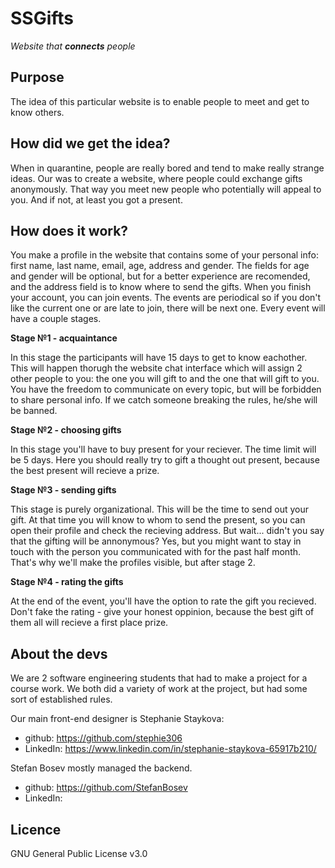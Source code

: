 # SSGifts

*Website that **connects** people*

## Purpose
The idea of this particular website is to enable people to meet and get to know others. 

## How did we get the idea?
When in quarantine, people are really bored and tend to make really strange ideas. Our was to create a website, where people could exchange gifts anonymously. That way you meet new people who potentially will appeal to you. And if not, at least you got a present.

## How does it work?
You make a profile in the website that contains some of your personal info: first name, last name, email, age, address and gender. The fields for age and gender will be optional, but for a better experience are recomended, and the address field is to know where to send the gifts. When you finish your account, you can join events. The events are periodical so if you don't like the current one or are late to join, there will be next one. Every event will have a couple stages.

  **Stage №1 - acquaintance**
  
  In this stage the participants will have 15 days to get to know eachother. This will happen thorugh the website chat interface which will assign 2 other people to you: the one you will gift to and the one that will gift to you. You have the freedom to communicate on every topic, but will be forbidden to share personal info. If we catch someone breaking the rules, he/she will be banned.
  
  **Stage №2 - choosing gifts**
  
  In this stage you'll have to buy present for your reciever. The time limit will be 5 days. Here you should really try to gift a thought out present, because the best present will recieve a prize.
  
  **Stage №3 - sending gifts**
  
  This stage is purely organizational. This will be the time to send out your gift. At that time you will know to whom to send the present, so you can open their profile and check the recieving address. But wait... didn't you say that the gifting will be annonymous? Yes, but you might want to stay in touch with the person you communicated with for the past half month. That's why we'll make the profiles visible, but after stage 2.
  
  **Stage №4 - rating the gifts**
  
  At the end of the event, you'll have the option to rate the gift you recieved. Don't fake the rating - give your honest oppinion, because the best gift of them all will recieve a first place prize.
  
## About the devs

We are 2 software engineering students that had to make a project for a course work. We both did a variety of work at the project, but had some sort of established rules.

Our main front-end designer is Stephanie Staykova: 
 * github: https://github.com/stephie306
 * LinkedIn: https://www.linkedin.com/in/stephanie-staykova-65917b210/
 
Stefan Bosev mostly managed the backend.
  * github: https://github.com/StefanBosev
  * LinkedIn: 

## Licence

GNU General Public License v3.0
